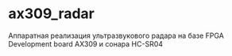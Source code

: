 # ax309_radar
Аппаратная реализация ультразвукового радара на базе FPGA Development board AX309 и сонара HC-SR04

